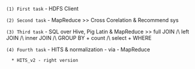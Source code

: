 `(1) First task` - HDFS Client

`(2) Second task` - MapReduce >> Cross Corelation & Recommend sys

`(3) Third task` - SQL over Hive, Pig Latin & MapReduce >> full JOIN /\ left JOIN /\ inner JOIN /\ GROUP BY + count /\ select + WHERE

`(4) Fourth task` - HITS & normalization  -  via  -  MapReduce
      
      * HITS_v2 - right version
